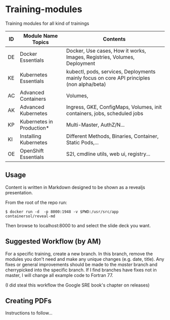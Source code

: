 # Training-modules
Training modules for all kind of trainings


| ID  | Module Name Topics                 | Contents                                                                                  |
|-----|------------------------------------|-------------------------------------------------------------------------------------------|
| DE  | Docker Essentials                  | Docker, Use cases, How it works, Images, Registries, Volumes, Deployment                  |
| KE  | Kubernetes Essentials              | kubectl, pods, services, Deployments mainly focus on core API principles (non alpha/beta) |
| AC  | Advanced Containers                | Volumes,                                                                                  |
| AK  | Advanced Kubernetes                | Ingress, GKE, ConfigMaps, Volumes, init containers, jobs, scheduled jobs                  |
| KP  | Kubernetes in Production*          | Multi-Master, AuthZ/N...                                                                  |
| KI  | Installing Kubernetes              | Different Methods, Binaries, Container, Static Pods,...                                   |
| OE  | OpenShift Essentials               | S2I, cmdline utils, web ui, registry...                                                   |

## Usage

Content is written in Markdown designed to be shown as a revealjs presentation.

From the root of the repo run:

```
$ docker run -d  -p 8000:1948 -v $PWD:/usr/src/app containersol/reveal-md
```

Then browse to localhost:8000 to and select the slide deck you want.

## Suggested Workflow (by AM)

For a specific training, create a new branch. In this branch, remove the modules
you don't need and make any unique changes (e.g. date, title). Any fixes or
general improvements should be made to the _master_ branch and cherrypicked into
the specific branch. If I find branches have fixes not in master, I will change
all example code to Fortran 77.

(I did steal this workflow the Google SRE book's chapter on releases)

## Creating PDFs

Instructions to follow...
